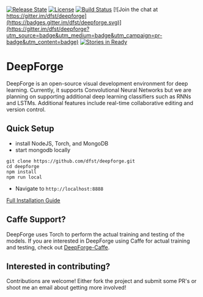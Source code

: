 [![Release State](https://img.shields.io/badge/state-pre--alpha-red.svg)](https://img.shields.io/badge/state-pre--alpha-red.svg)
[![License](https://img.shields.io/badge/license-Apache%202.0-blue.svg)](./LICENSE)
[![Build Status](https://travis-ci.org/dfst/deepforge.svg?branch=master)](https://travis-ci.org/dfst/deepforge)
[![Join the chat at https://gitter.im/dfst/deepforge](https://badges.gitter.im/dfst/deepforge.svg)](https://gitter.im/dfst/deepforge?utm_source=badge&utm_medium=badge&utm_campaign=pr-badge&utm_content=badge)
[![Stories in Ready](https://badge.waffle.io/dfst/deepforge.png?label=ready&title=Ready)](https://waffle.io/dfst/deepforge)
# DeepForge
DeepForge is an open-source visual development environment for deep learning. Currently, it supports Convolutional Neural Networks but we are planning on supporting additional deep learning classifiers such as RNNs and LSTMs. Additional features include real-time collaborative editing and version control.

## Quick Setup
+ install NodeJS, Torch, and MongoDB
+ start mongodb locally
```
git clone https://github.com/dfst/deepforge.git
cd deepforge
npm install
npm run local
```
+ Navigate to `http://localhost:8888`

[Full Installation Guide](https://github.com/dfst/deepforge/wiki/Installation-Guide)

## Caffe Support?
DeepForge uses Torch to perform the actual training and testing of the models. If you are interested in DeepForge using Caffe for actual training and testing, check out [DeepForge-Caffe](https://github.com/dfst/deepforge-caffe).

## Interested in contributing?
Contributions are welcome! Either fork the project and submit some PR's or shoot me an email about getting more involved!

